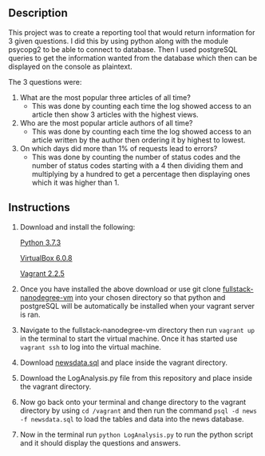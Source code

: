 ## Description

This project was to create a reporting tool that would return information for 3 given questions. I did this by using python along with the module psycopg2 to be able to connect to database. Then I used postgreSQL queries to get the information wanted from the database which then can be displayed on the console as plaintext.

The 3 questions were: 
1. What are the most popular three articles of all time?
	* This was done by counting each time the log showed access to an article then show 3 articles with the highest views.
2. Who are the most popular article authors of all time?
	* This was done by counting each time the log showed access to an article written by the author then ordering it by highest to lowest.
3. On which days did more than 1% of requests lead to errors?
	* This was done by counting the number of status codes and the number of status codes starting with a 4 then dividing them and multiplying by a hundred to get a percentage then displaying ones which it was higher than 1.

## Instructions

1. Download and install the following:

    [Python 3.7.3](https://www.python.org/downloads/release/python-373/)
	
    [VirtualBox 6.0.8](https://www.virtualbox.org/wiki/Downloads)
	
    [Vagrant 2.2.5](https://www.vagrantup.com/downloads.html)

2. Once you have installed the above download or use git clone [fullstack-nanodegree-vm](https://github.com/udacity/fullstack-nanodegree-vm) into your chosen directory so that python and postgreSQL will be automatically be installed when your vagrant server is ran.

3. Navigate to the fullstack-nanodegree-vm directory then run ```vagrant up``` in the terminal to start the virtual machine. Once it has started use ```vagrant ssh``` to log into the virtual machine. 

4. Download [newsdata.sql](https://d17h27t6h515a5.cloudfront.net/topher/2016/August/57b5f748_newsdata/newsdata.zip) and place inside the vagrant directory.

5. Download the LogAnalysis.py file from this repository and place inside the vagrant directory.

6. Now go back onto your terminal and change directory to the vagrant directory by using ```cd /vagrant``` and then run the command ```psql -d news -f newsdata.sql``` to load the tables and data into the news database.

7. Now in the terminal run ```python LogAnalysis.py``` to run the python script and it should display the questions and answers.
